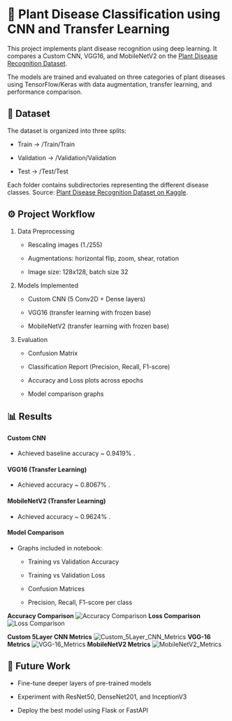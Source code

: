 # 🌱 Plant Disease Classification using CNN and Transfer Learning

This project implements plant disease recognition using deep learning. It compares a Custom CNN, VGG16, and MobileNetV2 on the [Plant Disease Recognition Dataset](https://www.kaggle.com/datasets/rashikrahmanpritom/plant-disease-recognition-dataset).

The models are trained and evaluated on three categories of plant diseases using TensorFlow/Keras with data augmentation, transfer learning, and performance comparison.

## 📂 Dataset

The dataset is organized into three splits:

  - Train → /Train/Train
  
  - Validation → /Validation/Validation
  
  - Test → /Test/Test

Each folder contains subdirectories representing the different disease classes.
Source: [Plant Disease Recognition Dataset on Kaggle](https://www.kaggle.com/datasets/rashikrahmanpritom/plant-disease-recognition-dataset).

## ⚙️ Project Workflow

1. Data Preprocessing

   - Rescaling images (1./255)
    
   - Augmentations: horizontal flip, zoom, shear, rotation
    
   - Image size: 128x128, batch size 32
    
2. Models Implemented

   - Custom CNN (5 Conv2D + Dense layers)
    
   - VGG16 (transfer learning with frozen base)
    
   - MobileNetV2 (transfer learning with frozen base)

3. Evaluation

   - Confusion Matrix

   - Classification Report (Precision, Recall, F1-score)

   - Accuracy and Loss plots across epochs

   - Model comparison graphs
  
## 📊 Results
#### Custom CNN

   - Achieved baseline accuracy ~ 0.9419% .

#### VGG16 (Transfer Learning)

   - Achieved accuracy ~ 0.8067% .

#### MobileNetV2 (Transfer Learning)

   - Achieved accuracy ~ 0.9624% .

#### Model Comparison

- Graphs included in notebook:

   - Training vs Validation Accuracy
    
   - Training vs Validation Loss
    
   - Confusion Matrices
    
   - Precision, Recall, F1-score per class
     
 **Accuracy Comparison** 
![Accuracy Comparison](assets/Accuracy_comparison.png)
**Loss Comparison** 
![Loss Comparison](assets/Loss_Comparison.png)

**Custom 5Layer CNN Metrics** 
![Custom_5Layer_CNN_Metrics](assets/Custom_CNN_metrics.png)
**VGG-16 Metrics** 
![VGG-16_Metrics](assets/VGG16_metrics.png)
**MobileNetV2 Metrics** 
![MobileNetV2_Metrics](assets/MobileNetV2_Metrics.png)


## 🔮 Future Work

 - Fine-tune deeper layers of pre-trained models

 - Experiment with ResNet50, DenseNet201, and InceptionV3

 - Deploy the best model using Flask or FastAPI

